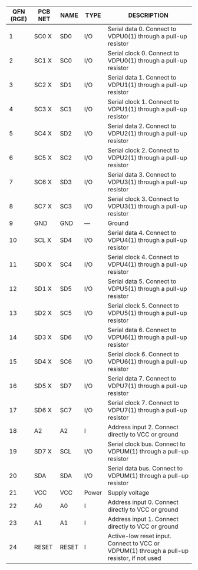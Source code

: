| QFN (RGE) | PCB NET | NAME  | TYPE  | DESCRIPTION                                                                                  |
|-----------|---------|-------|-------|----------------------------------------------------------------------------------------------|
|     1     | SC0   X | SD0   |  I/O  | Serial data 0. Connect to VDPU0(1)   through a pull-up resistor                              |
|     2     | SC1   X | SC0   |  I/O  | Serial clock 0.   Connect to VDPU0(1) through a pull-up resistor                             |
|     3     | SC2   X | SD1   |  I/O  | Serial data 1.   Connect to VDPU1(1) through a pull-up resistor                              |
|     4     | SC3   X | SC1   |  I/O  | Serial clock 1.   Connect to VDPU1(1) through a pull-up resistor                             |
|     5     | SC4   X | SD2   |  I/O  | Serial data 2.   Connect to VDPU2(1) through a pull-up resistor                              |
|     6     | SC5   X | SC2   |  I/O  | Serial clock 2.   Connect to VDPU2(1) through a pull-up resistor                             |
|     7     | SC6   X | SD3   |  I/O  | Serial data 3.   Connect to VDPU3(1) through a pull-up resistor                              |
|     8     | SC7   X | SC3   |  I/O  | Serial clock 3.   Connect to VDPU3(1) through a pull-up resistor                             |
|     9     | GND     | GND   |   —   | Ground                                                                                       |
|     10    | SCL   X | SD4   |  I/O  | Serial data 4.   Connect to VDPU4(1) through a pull-up resistor                              |
|     11    | SD0   X | SC4   |  I/O  | Serial clock 4.   Connect to VDPU4(1) through a pull-up resistor                             |
|     12    | SD1   X | SD5   |  I/O  | Serial data 5.   Connect to VDPU5(1) through a pull-up resistor                              |
|     13    | SD2   X | SC5   |  I/O  | Serial clock 5.   Connect to VDPU5(1) through a pull-up resistor                             |
|     14    | SD3   X | SD6   |  I/O  | Serial data 6.   Connect to VDPU6(1) through a pull-up resistor                              |
|     15    | SD4   X | SC6   |  I/O  | Serial clock 6.   Connect to VDPU6(1) through a pull-up resistor                             |
|     16    | SD5   X | SD7   |  I/O  | Serial data 7.   Connect to VDPU7(1) through a pull-up resistor                              |
|     17    | SD6   X | SC7   |  I/O  | Serial clock 7.   Connect to VDPU7(1) through a pull-up resistor                             |
|     18    | A2      | A2    |   I   | Address input 2.   Connect directly to VCC or ground                                         |
|     19    | SD7   X | SCL   |  I/O  | Serial clock bus.   Connect to VDPUM(1) through a pull-up resistor                           |
|     20    | SDA     | SDA   |  I/O  | Serial data bus.   Connect to VDPUM(1) through a pull-up resistor                            |
|     21    | VCC     | VCC   | Power | Supply voltage                                                                               |
|     22    | A0      | A0    |   I   | Address input 0.   Connect directly to VCC or ground                                         |
|     23    | A1      | A1    |   I   | Address input 1.   Connect directly to VCC or ground                                         |
|     24    | RESET   | RESET |   I   | Active-low reset   input. Connect to VCC or VDPUM(1) through a pull-up resistor, if not used |
